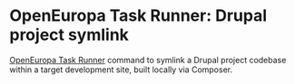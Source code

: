 # OpenEuropa Task Runner: Drupal project symlink

[OpenEuropa Task Runner](https://github.com/openeuropa/task-runner) command to symlink a Drupal project codebase within
a target development site, built locally via Composer.
